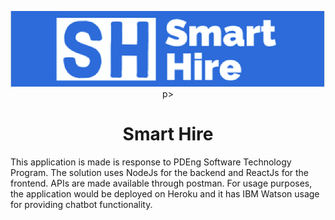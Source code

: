 <p align="center">
    <img src="https://github.com/osamaahmed17/SmartHire/blob/main/document/logo.png">
p>
<h1 align="center">Smart Hire </h1>
This application is made is response to PDEng Software Technology Program. The solution uses NodeJs for the backend and ReactJs for the frontend. APIs are made available through postman. For usage purposes, the application would be deployed on Heroku and it has IBM Watson usage for providing chatbot functionality.

